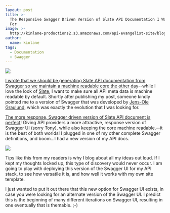 ```yaml
---
layout: post
title: >-
  The Responsive Swagger Driven Version of Slate API Documentation I Was Looking
  For
image: >-
  http://kinlane-productions2.s3.amazonaws.com/api-evangelist-site/blog/swagger-explorer.png
author:
  name: kinlane
tags:
  - Documentation
  - Swagger
---
```

[![](http://kinlane-productions2.s3.amazonaws.com/api-evangelist-site/tool/bw-swagger-round.png)](http://swagger.io)

[I wrote that we should be generating Slate API documentation from Swagger so we maintain a machine readable core the other day](http://apievangelist.com/2015/06/25/we-should-be-generating-slate-from-swagger-so-we-maintain-a-machine-readable-core/)\--while I love the look of [Slate](https://github.com/tripit/slate), I want to make sure all API meta data is machine readable by default. Shortly after publishing my post, someone kindly pointed me to a version of Swagger that was developed by [Jens-Ole Graulund](https://github.com/jensoleg), which was exactly the evolution that I was looking for.

[The more response, Swagger driven version of Slate API document is perfect](https://github.com/jensoleg/swagger-ui)! Giving API providers a more attractive, response version of Swagger UI (sorry Tony), while also keeping the core machine readable.--it is the best of both worlds! I plugged in one of my other complete Swagger definitions, and boom...I had a new version of my API docs.

[![](http://kinlane-productions2.s3.amazonaws.com/api-evangelist-site/blog/swagger-explorer.png)](http://senodio.com/site/swagger/)

Tips like this from my readers is why I blog about all my ideas out loud. If I kept my thoughts locked up, this type of discovery would never occur. I am going to play with deploying this version of the Swagger UI for my API stack, to see how versatile it is, and how well it works with my own site template. 

I just wanted to put it out there that this new option for Swagger UI exists, in case you were looking for an alternate version of the Swagger UI. I predict this is the beginning of many different iterations on Swagger UI, resulting in one eventually that is themable. ;-)